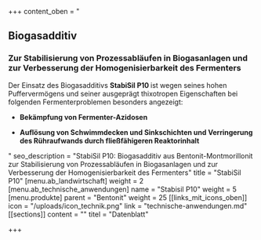 +++
content_oben = "<h2>Biogasadditiv</h2><h3>Zur Stabilisierung von Prozessabläufen in Biogasanlagen und zur Verbesserung der Homogenisierbarkeit des Fermenters</h3><p>Der Einsatz des Biogasadditivs <strong>StabiSil P10 </strong>ist wegen seines hohen Puffervermögens und seiner ausgeprägt thixotropen Eigenschaften bei folgenden Fermenterproblemen besonders angezeigt:</p><ul><li><p><strong>Bekämpfung von Fermenter-Azidosen</strong></p></li><li><p><strong>Auflösung von Schwimmdecken und Sinkschichten und Verringerung des Rühraufwands durch fließfähigeren Reaktorinhalt</strong></p></li></ul>"
seo_description = "StabiSil P10: Biogasadditiv aus  Bentonit-Montmorillonit  zur Stabilisierung von Prozessabläufen in Biogasanlagen und zur Verbesserung der Homogenisierbarkeit des Fermenters"
title = "StabiSil P10"
[menu.ab_landwirtschaft]
weight = 2
[menu.ab_technische_anwendungen]
name = "Stabisil P10"
weight = 5
[menu.produkte]
parent = "Bentonit"
weight = 25
[[links_mit_icons_oben]]
icon = "/uploads/icon_technik.png"
link = "technische-anwendungen.md"
[[sections]]
content = ""
titel = "Datenblatt"

+++
